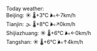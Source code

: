 Today weather:  
Beijing: ☀️ 🌡️+3°C 🌬️←7km/h  
Tianjin: 🌫  🌡️+8°C 🌬️↗0km/h  
Shijiazhuang: ☀️ 🌡️+6°C 🌬️←0km/h  
Tangshan: ☀️ 🌡️+6°C 🌬️↑4km/h  
